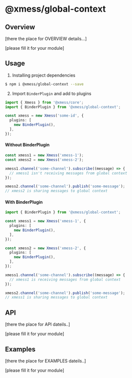 # @xmess/global-context

## Overview

[there the place for OVERVIEW details...]

[please fill it for your module]

## Usage

1. Installing project dependencies
```bash
$ npm i @xmess/global-context --save
```

2. Import `BinderPlugin` and add to plugins
```typescript
import { Xmess } from '@xmess/core';
import { BinderPlugin } from '@xmess/global-context';

const xmess = new Xmess('some-id', {
  plugins: [
    new BinderPlugin(),
  ],
});
```

#### Without BinderPlugin
```typescript
const xmess1 = new Xmess('xmess-1');
const xmess2 = new Xmess('xmess-2');

xmess1.channel('some-channel').subscribe((message) => {
  // xmess1 isn't receiving messages from global context
});

xmess2.channel('some-channel').publish('some-message');
// xmess2 is sharing messages to global context

```


#### With BinderPlugin
```typescript
import { BinderPlugin } from '@xmess/global-context';

const xmess1 = new Xmess('xmess-1', {
  plugins: [
    new BinderPlugin(),
  ],
});

const xmess2 = new Xmess('xmess-2', {
  plugins: [
    new BinderPlugin(),
  ],
});

xmess1.channel('some-channel').subscribe((message) => {
  // xmess1 is receiving messages from global context
});

xmess2.channel('some-channel').publish('some-message');
// xmess1 is sharing messages to global context
```



## API

[there the place for API dateils..]

[please fill it for your module]   


## Examples

[there the place for EXAMPLES dateils..]    

[please fill it for your module]   
